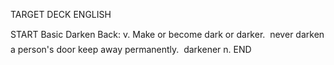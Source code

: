 TARGET DECK
ENGLISH

START
Basic
Darken
Back: v. Make or become dark or darker.  never darken a person's door keep away permanently.  darkener n.
END
